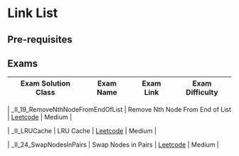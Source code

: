 # Link List

## Pre-requisites

## Exams

<!-- create markdown table with following columns -->

<!-- 1. Exam Solution Class
1. Exam Name
2. Exam Link
3. Exam Difficulty -->

<!-- Note to add prefix _I_ or _II_ or _III_ for exam solution class name III means hard, II means medium, I means easy-->

| Exam Solution Class| Exam Name | Exam Link | Exam Difficulty |
| --- | --- | --- | --- |
<!-- 19 Medium -->
| _II_19_RemoveNthNodeFromEndOfList | Remove Nth Node From End of List | [Leetcode](https://leetcode.com/problems/remove-nth-node-from-end-of-list/) | Medium |
<!-- 146 -->
| _II_LRUCache | LRU Cache | [Leetcode](https://leetcode.com/problems/lru-cache/) | Medium |
<!-- 24 -->
| _II_24_SwapNodesInPairs | Swap Nodes in Pairs | [Leetcode](https://leetcode.com/problems/swap-nodes-in-pairs/) | Medium |
